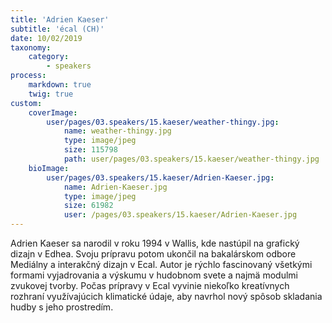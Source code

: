 ```yaml
---
title: 'Adrien Kaeser'
subtitle: 'écal (CH)'
date: 10/02/2019
taxonomy:
    category:
        - speakers
process:
    markdown: true
    twig: true
custom:
    coverImage:
        user/pages/03.speakers/15.kaeser/weather-thingy.jpg:
            name: weather-thingy.jpg
            type: image/jpeg
            size: 115798
            path: user/pages/03.speakers/15.kaeser/weather-thingy.jpg
    bioImage:
        user/pages/03.speakers/15.kaeser/Adrien-Kaeser.jpg:
            name: Adrien-Kaeser.jpg
            type: image/jpeg
            size: 61982
            user: /pages/03.speakers/15.kaeser/Adrien-Kaeser.jpg
---
```


Adrien Kaeser sa narodil v roku 1994 v Wallis, kde nastúpil na grafický dizajn v Edhea. Svoju prípravu potom ukončil na bakalárskom odbore Mediálny a interakčný dizajn v Ecal. Autor je rýchlo fascinovaný všetkými formami vyjadrovania a výskumu v hudobnom svete a najmä modulmi zvukovej tvorby. Počas prípravy v Ecal vyvinie niekoľko kreatívnych rozhraní využívajúcich klimatické údaje, aby navrhol nový spôsob skladania hudby s jeho prostredím.
